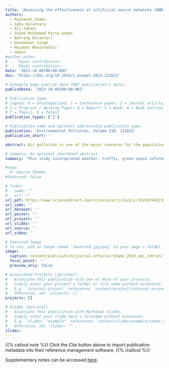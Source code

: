 ```yaml
---
title: 'Assessing the effectiveness of artificial neural networks (ANN) and multiple linear regressions (MLR) in forcasting AQI and PM10 and evaluating health impacts through AirQ+ (case study: Tehran)'
authors:
  - Reyhaneh_Shams
  - Saba Kalantary
  - Ali Jahani
  - Seyed Mohammad Parsa Shams
  - Behrang Kalantari
  - Deveshwar_Singh
  - Mazaher Moeinnadini
  - admin
#author_notes:
#  - 'Equal contribution'
#  - 'Equal contribution'
date: '2023-10-06T00:00:00Z'
doi: 'https://doi.org/10.1016/j.envpol.2023.122623'

# Schedule page publish date (NOT publication's date).
publishDate: '2023-10-06T00:00:00Z'

# Publication type.
# Legend: 0 = Uncategorized; 1 = Conference paper; 2 = Journal article;
# 3 = Preprint / Working Paper; 4 = Report; 5 = Book; 6 = Book section;
# 7 = Thesis; 8 = Patent
publication_types: ['2']

# Publication name and optional abbreviated publication name.
publication: 'Environmental Pollution, Volume 338, 122623'
publication_short: ''

abstract: Air pollution is one of the major concerns for the population and the environment due to its hazardous effects. PM10 has affected significant scientific and regulatory interest because of its strong correlation with chronic health such as respiratory illnesses, lung cancer, and asthma. Forcasting air quality and assessing the health impacts of the air pollutants like particulate matter is crucial for protecting public health.This study incorporated weather, traffic, green space information, and time parameters, to forcst the AQI and PM10. Traffic data plays a critical role in predicting air pollution, as it significantly influences them. Therefore, including traffic data in the ANN model is necessary and valuable. Green spaces also affect air quality, and their inclusion in neural network models can improve predictive accuracy. The key factors influencing the AQI are the two-day lag time, the proximity of a park to the AQI monitoring station, the average distance between each park and AQI monitoring stations, and the air temperature. In addition, the average distance between each park, the number of parks, seasonal variations, and the total number of vehicles are the primary determinants affecting PM10.The straightforward effective Multilayer Perceptron Artificial Neural Network (MLP-ANN) demonstrated correlation coefficients (R) of 0.82 and 0.93 when forcasting AQI and PM10, respectively. This study also used the forcasted PM10 values from the ANN model to assess the health effects of elevated air pollution. The results indicate that elevated levels of PM10 can increase the likelihood of respiratory symptoms. Among children, there is a higher prevalence of bronchitis, while among adults, the incidence of chronic bronchitis is higher. It was estimated that the attributable proportions for children and adults were 6.87% and 9.72%, respectively. These results under- score the importance of monitoring air quality and taking action to reduce pollution to safeguard public health.

# Summary. An optional shortened abstract.
summary: 'This study incorporated weather, traffic, green space information, and time parameters, to forcst the AQI and PM10. Traffic data plays a critical role in predicting air pollution, as it significantly influences them. Therefore, including traffic data in the ANN model is necessary and valuable. Green spaces also affect air quality, and their inclusion in neural network models can improve predictive accuracy. The key factors influencing the AQI are the two-day lag time, the proximity of a park to the AQI monitoring station, the average distance between each park and AQI monitoring stations, and the air temperature. In addition, the average distance between each park, the number of parks, seasonal variations, and the total number of vehicles are the primary determinants affecting PM10.The straightforward effective Multilayer Perceptron Artificial Neural Network (MLP-ANN) demonstrated correlation coefficients (R) of 0.82 and 0.93 when forcasting AQI and PM10, respectively. This study also used the forcasted PM10 values from the ANN model to assess the health effects of elevated air pollution. The results indicate that elevated levels of PM10 can increase the likelihood of respiratory symptoms. Among children, there is a higher prevalence of bronchitis, while among adults, the incidence of chronic bronchitis is higher. It was estimated that the attributable proportions for children and adults were 6.87% and 9.72%, respectively. These results under- score the importance of monitoring air quality and taking action to reduce pollution to safeguard public health.'

#tags:
  #- Source Themes
#featured: false

# links:
# - name: ""
#   url: ""
url_pdf: https://www.sciencedirect.com/science/article/pii/S0269749123016251/pdfft?md5=dcc1ebb1b6393d6e7eebba48f3ba1541&pid=1-s2.0-S0269749123016251-main.pdf
url_code: ''
url_dataset: ''
url_poster: ''
url_project: ''
url_slides: ''
url_source: ''
url_video: ''

# Featured image
# To use, add an image named `featured.jpg/png` to your page's folder.
image:
  caption: content/publication/journal-article/rshams_2023_aqi_tehran/featured_rshams.jpeg
  focal_point: ''
  preview_only: false

# Associated Projects (optional).
#   Associate this publication with one or more of your projects.
#   Simply enter your project's folder or file name without extension.
#   E.g. `internal-project` references `content/project/internal-project/index.md`.
#   Otherwise, set `projects: []`.
projects: []

# Slides (optional).
#   Associate this publication with Markdown slides.
#   Simply enter your slide deck's filename without extension.
#   E.g. `slides: "example"` references `content/slides/example/index.md`.
#   Otherwise, set `slides: ""`.
slides:
---
```


{{% callout note %}}
Click the _Cite_ button above to import publication metadata into their reference management software.
{{% /callout %}}

Supplementary notes can be accessed [here](https://doi.org/10.1016/j.envpol.2023.122623).
